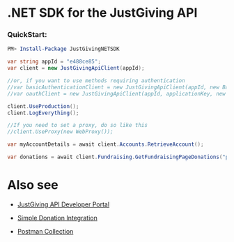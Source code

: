 # .NET SDK for the JustGiving API

### QuickStart:

```powershell
PM> Install-Package JustGivingNETSDK
```

```csharp
var string appId = "e488ce85";
var client = new JustGivingApiClient(appId);

//or, if you want to use methods requiring authentication
//var basicAuthenticationClient = new JustGivingApiClient(appId, new BasicCredential(email, password));
//var oauthClient = new JustGivingApiClient(appId, applicationKey, new OAuthAccessToken(accessToken));

client.UseProduction();
client.LogEverything();

//If you need to set a proxy, do so like this
//client.UseProxy(new WebProxy()); 

var myAccountDetails = await client.Accounts.RetrieveAccount();

var donations = await client.Fundraising.GetFundraisingPageDonations("pageShortName",1,20);
```


# Also see
* [JustGiving API Developer Portal](http://developer.justgiving.com)

* [Simple Donation Integration](https://justgivingdeveloper.zendesk.com/hc/en-us/sections/201202061-Simple-Donation-Integration-SDI-)
* [Postman Collection](https://github.com/JustGiving/JustGiving.Api.Tools.Postman)
